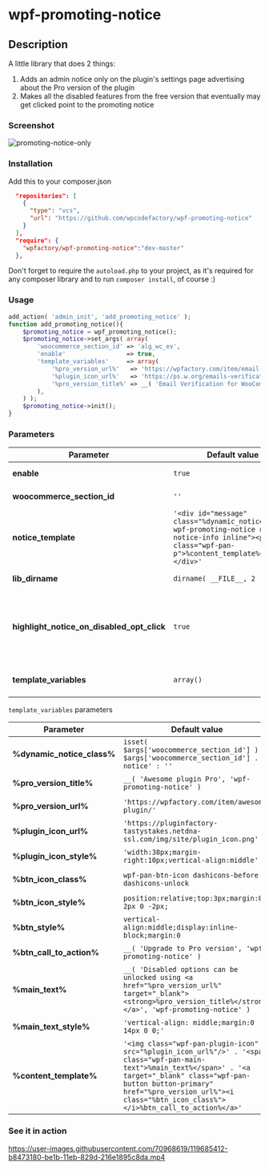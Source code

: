 # wpf-promoting-notice

## Description
A little library that does 2 things:
1. Adds an admin notice only on the plugin's settings page advertising about the Pro version of the plugin
2. Makes all the disabled features from the free version that eventually may get clicked point to the promoting notice

### Screenshot

![promoting-notice-only](https://user-images.githubusercontent.com/70968619/119685463-c301c680-be1b-11eb-8753-d146c3ba3601.png)

### Installation

Add this to your composer.json

```json
  "repositories": [
    {
      "type": "vcs",
      "url": "https://github.com/wpcodefactory/wpf-promoting-notice"
    }
  ],
  "require": {
    "wpfactory/wpf-promoting-notice":"dev-master"
  },
```

Don't forget to require the `autoload.php` to your project, as it's required for any composer library and to run `composer install`, of course :)


### Usage

```php
add_action( 'admin_init', 'add_promoting_notice' );
function add_promoting_notice(){
	$promoting_notice = wpf_promoting_notice();
	$promoting_notice->set_args( array(
		'woocommerce_section_id' => 'alg_wc_ev',
		'enable'                 => true,
		'template_variables'     => array(
			'%pro_version_url%'   => 'https://wpfactory.com/item/email-verification-for-woocommerce/',
			'%plugin_icon_url%'   => 'https://ps.w.org/emails-verification-for-woocommerce/assets/icon-128x128.png',
			'%pro_version_title%' => __( 'Email Verification for WooCommerce Pro', 'emails-verification-for-woocommerce' ),
		),		
	) );
	$promoting_notice->init();
}
```


### Parameters

Parameter | Default value | Description
------------ | ------------- | ------------
**enable** | `true` |  Enables the notice or not
**woocommerce_section_id** | `''` | WooCommerce section id
**notice_template** | `'<div id="message" class="%dynamic_notice_class% wpf-promoting-notice notice notice-info inline"><p class="wpf-pan-p">%content_template%</p></div>'` | The whole notice template
**lib_dirname** | `dirname( __FILE__, 2 )` | The directory of the project
**highlight_notice_on_disabled_opt_click** | `true` | Makes the disabled features that may get clicked point to the promoting notice
**template_variables** | `array()` | Template variables you can use


`template_variables` parameters

Parameter | Default value | Description
------------ | ------------- | ------------
**%dynamic_notice_class%** | `isset( $args['woocommerce_section_id'] ) ? $args['woocommerce_section_id'] . '-notice' : ''` |  Dynamic notice class
**%pro_version_title%** | `__( 'Awesome plugin Pro', 'wpf-promoting-notice' )` |  Pro version title
**%pro_version_url%** | `'https://wpfactory.com/item/awesome-plugin/'` |  Pro version URL
**%plugin_icon_url%** | `'https://pluginfactory-tastystakes.netdna-ssl.com/img/site/plugin_icon.png'` |  Plugin icon URL
**%plugin_icon_style%** | `'width:38px;margin-right:10px;vertical-align:middle'` |  Plugin icon style
**%btn_icon_class%** | `wpf-pan-btn-icon dashicons-before dashicons-unlock` |  Button icon class
**%btn_icon_style%** | `position:relative;top:3px;margin:0 2px 0 -2px;` |  Button icon style
**%btn_style%** | `vertical-align:middle;display:inline-block;margin:0` |  Button style
**%btn_call_to_action%** | `__( 'Upgrade to Pro version', 'wpf-promoting-notice' )` |  Button call to action
**%main_text%** | `__( 'Disabled options can be unlocked using <a href="%pro_version_url%" target="_blank"><strong>%pro_version_title%</strong></a>', 'wpf-promoting-notice' )` |  Main text
**%main_text_style%** | `'vertical-align: middle;margin:0 14px 0 0;'` |  Main text style
**%content_template%** | `'<img class="wpf-pan-plugin-icon" src="%plugin_icon_url%"/>' . '<span class="wpf-pan-main-text">%main_text%</span>' . '<a target="_blank" class="wpf-pan-button button-primary" href="%pro_version_url%"><i class="%btn_icon_class%"></i>%btn_call_to_action%</a>'` |  Main content of the notice

### See it in action
https://user-images.githubusercontent.com/70968619/119685412-b8473180-be1b-11eb-829d-216e1895c8da.mp4
